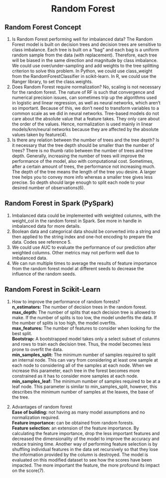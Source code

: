<h1 align="center">Random Forest</h1>

## Random Forest Concept
1.	Is Random Forest performing well for imbalanced data?
The Random Forest model is built on decision trees and decision trees are sensitive to class imbalance. Each tree is built on a “bag” and each bag is a uniform random sample from the data (with replacement). Therefore, each tree will be biased in the same direction and magnitude by class imbalance. 
We could use over/under-sampling and add weights to the tree splitting criterion to solve this problem. In Python, we could use class_weight from the RandomForestClassifier in scikit-learn. In R, we could use the Ranger library, to set the class.weights. 
2.	Does Random Forest require normalization?
No, scaling is not necessary for the random forest. 
The nature of RF is such that convergence and numerical precision issues, can sometimes trip up the algorithms used in logistic and linear regression, as well as neural networks, which aren’t so important. Because of this, we don’t need to transform variables to a common scale as we did in neural networks.
Tree-based models do not care about the absolute value that a feature takes. They only care about the order of the values. Hence, normalization is used mainly in linear models/knn/neural networks because they are affected by the absolute values taken by feature(4).
3.	Is there any relation between the number of trees and the tree depth? Is it necessary that the tree depth should be smaller than the number of trees?
There is no thumb ratio between the number of trees and tree depth. Generally, increasing the number of trees will improve the performance of the model, also with computational cost. Sometimes, after a certain amount of trees, the performance not increasing much.
The depth of the tree means the length of the tree you desire. A larger tree helps you to convey more info whereas a smaller tree gives less precise. So depth should large enough to split each node to your desired number of observations(6).


## Random Forest in Spark (PySpark)
1.	Imbalanced data could be implemented with weighted columns, with the weight_col in the random forest in Spark. See more in handle in imbalanced data for more details.
2.	Boolean data and categorical data should be converted into a string and then applied to the string index and one-hot encoding to prepare the data. Codes see reference 5. 
3.	We could use AUC to evaluate the performance of our prediction after weighted columns. Other metrics may not perform well due to imbalanced data. 
4.	We can run multiple times to average the results of feature importance from the random forest model at different seeds to decrease the influence of the random seeds. 


## Random Forest in Scikit-Learn
1.	How to improve the performance of random forests?<br/>
**n_estimators:** The number of decision trees in the random forest. <br/>
**max_depth:** The number of splits that each decision tree is allowed to make. If the number of splits is too low, the model underfits the data. If the number of splits is too high, the model overfits. <br/>
**max_features:** The number of features to consider when looking for the best split.  <br/>
**Bootstrap:** A bootstrapped model takes only a select subset of columns and rows to train each decision tree. Thus, the model becomes less prone to overfit the data. <br/>
**min_samples_split:** The minimum number of samples required to split an internal node. This can vary from considering at least one sample at each node to considering all of the samples at each node. When we increase this parameter, each tree in the forest becomes more constrained as it has to consider more samples at each node.<br/>
**min_samples_leaf:** The minimum number of samples required to be at a leaf node. This parameter is similar to min_samples_split, however, this describes the minimum number of samples at the leaves, the base of the tree.  

2.	Advantages of random forest<br/>
**Ease of building:** not having as many model assumptions and no normalization required. <br/>
**Feature importance:** can be obtained from random forests.<br/>
**Feature selection:** an extension of the feature importance. By calculating the feature importance, drop the less important features and decreased the dimensionality of the model to improve the accuracy and reduce training time. Another way of performing feature selection is by shuffling individual features in the data set recursively so that they lose the information provided by the column is destroyed. The model is evaluated on this modified dataset to see how the scores have been impacted. The more important the feature, the more profound its impact on the score(7).
